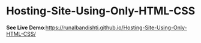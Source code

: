 # Hosting-Site-Using-Only-HTML-CSS

**See Live Demo**:https://runalbandishti.github.io/Hosting-Site-Using-Only-HTML-CSS/








